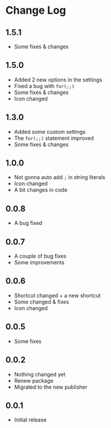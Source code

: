 # Change Log

## 1.5.1

- Some fixes & changes

## 1.5.0

- Added 2 new options in the settings
- Fixed a bug with `for(;;)`
- Some fixes & changes
- Icon changed

## 1.3.0

- Added some custom settings
- The `for(;;)` statement improved
- Some fixes & changes

## 1.0.0

- Not gonna auto add `;` in string literals
- Icon changed
- A bit changes in code

## 0.0.8

- A bug fixed

## 0.0.7

- A couple of bug fixes
- Some improvements

## 0.0.6

- Shortcut changed + a new shortcut
- Some changed & fixes
- Icon changed

## 0.0.5

- Some fixes

## 0.0.2

- Nothing changed yet
- Renew package
- Migrated to the new publisher

## 0.0.1

- Initial release